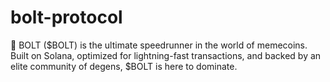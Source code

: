 # bolt-protocol
🚀 BOLT ($BOLT) is the ultimate speedrunner in the world of memecoins. Built on Solana, optimized for lightning-fast transactions, and backed by an elite community of degens, $BOLT is here to dominate.
